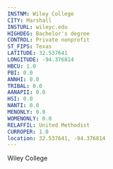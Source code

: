 ```yaml
---
INSTNM: Wiley College
CITY: Marshall
INSTURL: wileyc.edu
HIGHDEG: Bachelor's degree
CONTROL: Private nonprofit
ST_FIPS: Texas
LATITUDE: 32.537641
LONGITUDE: -94.376814
HBCU: 1.0
PBI: 0.0
ANNHI: 0.0
TRIBAL: 0.0
AANAPII: 0.0
HSI: 0.0
NANTI: 0.0
MENONLY: 0.0
WOMENONLY: 0.0
RELAFFIL: United Methodist
CURROPER: 1.0
location: 32.537641, -94.376814
---
```

Wiley College